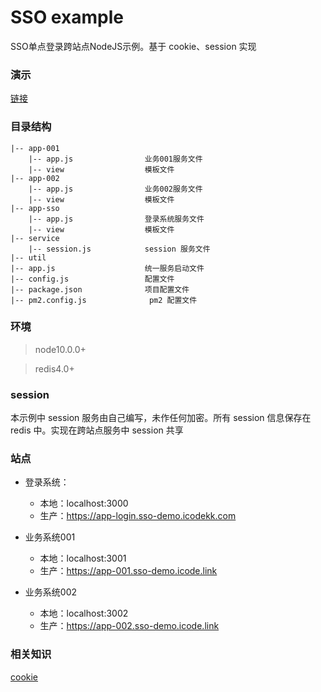 # SSO example

SSO单点登录跨站点NodeJS示例。基于 cookie、session 实现

### 演示

[链接](https://app-login.sso-demo.icodekk.com/)

### 目录结构

```
|-- app-001
    |-- app.js                业务001服务文件
    |-- view                  模板文件
|-- app-002
    |-- app.js                业务002服务文件
    |-- view                  模板文件
|-- app-sso
    |-- app.js                登录系统服务文件
    |-- view                  模板文件
|-- service
    |-- session.js            session 服务文件
|-- util
|-- app.js                    统一服务启动文件
|-- config.js                 配置文件
|-- package.json              项目配置文件
|-- pm2.config.js              pm2 配置文件
```

### 环境

> node10.0.0+

> redis4.0+

### session

本示例中 session 服务由自己编写，未作任何加密。所有 session 信息保存在 redis 中。实现在跨站点服务中 session 共享


### 站点

- 登录系统：
    + 本地：localhost:3000
    + 生产：https://app-login.sso-demo.icodekk.com
    
- 业务系统001
    + 本地：localhost:3001
    + 生产：https://app-001.sso-demo.icode.link
    
- 业务系统002
    + 本地：localhost:3002
    + 生产：https://app-002.sso-demo.icode.link

### 相关知识

[cookie](https://javascript.ruanyifeng.com/bom/cookie.html)
